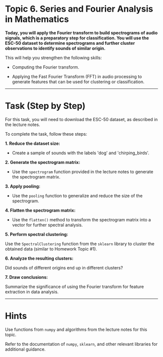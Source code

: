 # Topic 6. Series and Fourier Analysis in Mathematics

**Today, you will apply the Fourier transform to build spectrograms of audio signals, which is a preparatory step for classification. You will use the ESC-50 dataset to determine spectrograms and further cluster observations to identify sounds of similar origin.**

This will help you strengthen the following skills:

- Computing the Fourier transform.

- Applying the Fast Fourier Transform (FFT) in audio processing to generate features that can be used for clustering or classification.

***

# Task (Step by Step)

For this task, you will need to download the ESC-50 dataset, as described in the lecture notes.

To complete the task, follow these steps:

**1. Reduce the dataset size:**

- Create a sample of sounds with the labels 'dog' and 'chirping_birds'.

**2. Generate the spectrogram matrix:**

- Use the `spectrogram` function provided in the lecture notes to generate the spectrogram matrix.

**3. Apply pooling:**

- Use the `pooling` function to generalize and reduce the size of the spectrogram.

**4. Flatten the spectrogram matrix:**

- Use the `flatten()` method to transform the spectrogram matrix into a vector for further spectral analysis.

**5. Perform spectral clustering:**

Use the `SpectralClustering` function from the `sklearn` library to cluster the obtained data (similar to Homework Topic #1).

**6. Analyze the resulting clusters:**

Did sounds of different origins end up in different clusters?

**7. Draw conclusions:**

Summarize the significance of using the Fourier transform for feature extraction in data analysis.

***

# Hints

Use functions from `numpy` and algorithms from the lecture notes for this topic.

Refer to the documentation of `numpy`, `sklearn`, and other relevant libraries for additional guidance.
